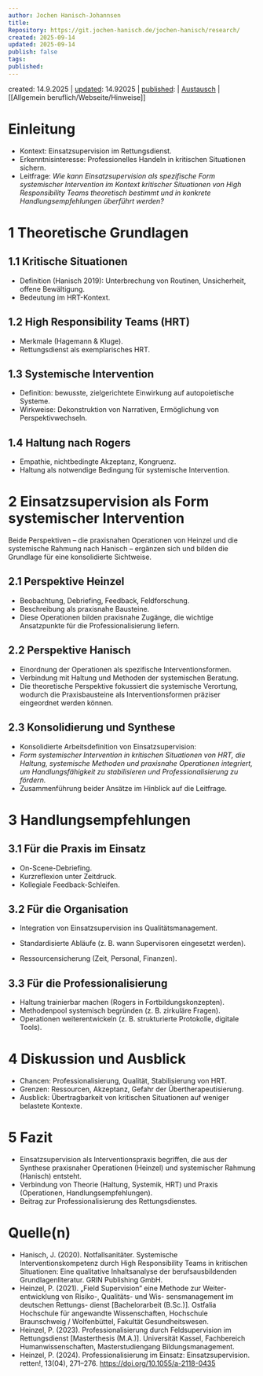 ```yaml
---
author: Jochen Hanisch-Johannsen
title:
Repository: https://git.jochen-hanisch.de/jochen-hanisch/research/
created: 2025-09-14
updated: 2025-09-14
publish: false
tags:
published:
---
```


created: 14.9.2025 | [updated](https://git.jochen-hanisch.de/jochen-hanisch/research/): 14.92025 | [published](https://zenodo.org/records/):  | [Austausch](https://lernen.jochen-hanisch.de/course/view.php?id=4) | [[Allgemein beruflich/Webseite/Hinweise]]

# Einleitung

- Kontext: Einsatzsupervision im Rettungsdienst.
- Erkenntnisinteresse: Professionelles Handeln in kritischen Situationen sichern.
- Leitfrage: _Wie kann Einsatzsupervision als spezifische Form systemischer Intervention im Kontext kritischer Situationen von High Responsibility Teams theoretisch bestimmt und in konkrete Handlungsempfehlungen überführt werden?_

# 1 Theoretische Grundlagen



## 1.1 Kritische Situationen

- Definition (Hanisch 2019): Unterbrechung von Routinen, Unsicherheit, offene Bewältigung.
- Bedeutung im HRT-Kontext.

## 1.2 High Responsibility Teams (HRT)

- Merkmale (Hagemann & Kluge).
- Rettungsdienst als exemplarisches HRT.

## 1.3 Systemische Intervention

- Definition: bewusste, zielgerichtete Einwirkung auf autopoietische Systeme.
- Wirkweise: Dekonstruktion von Narrativen, Ermöglichung von Perspektivwechseln.

## 1.4 Haltung nach Rogers

- Empathie, nichtbedingte Akzeptanz, Kongruenz.
- Haltung als notwendige Bedingung für systemische Intervention.

# 2 Einsatzsupervision als Form systemischer Intervention

Beide Perspektiven – die praxisnahen Operationen von Heinzel und die systemische Rahmung nach Hanisch – ergänzen sich und bilden die Grundlage für eine konsolidierte Sichtweise.

## 2.1 Perspektive Heinzel

- Beobachtung, Debriefing, Feedback, Feldforschung.
- Beschreibung als praxisnahe Bausteine.
- Diese Operationen bilden praxisnahe Zugänge, die wichtige Ansatzpunkte für die Professionalisierung liefern.

## 2.2 Perspektive Hanisch

- Einordnung der Operationen als spezifische Interventionsformen.
- Verbindung mit Haltung und Methoden der systemischen Beratung.
- Die theoretische Perspektive fokussiert die systemische Verortung, wodurch die Praxisbausteine als Interventionsformen präziser eingeordnet werden können.

## 2.3 Konsolidierung und Synthese

- Konsolidierte Arbeitsdefinition von Einsatzsupervision:
- _Form systemischer Intervention in kritischen Situationen von HRT, die Haltung, systemische Methoden und praxisnahe Operationen integriert, um Handlungsfähigkeit zu stabilisieren und Professionalisierung zu fördern._
- Zusammenführung beider Ansätze im Hinblick auf die Leitfrage.

# 3 Handlungsempfehlungen

## 3.1 Für die Praxis im Einsatz

- On-Scene-Debriefing.
- Kurzreflexion unter Zeitdruck.
- Kollegiale Feedback-Schleifen.

## 3.2 Für die Organisation

- Integration von Einsatzsupervision ins Qualitätsmanagement.
    
- Standardisierte Abläufe (z. B. wann Supervisoren eingesetzt werden).
    
- Ressourcensicherung (Zeit, Personal, Finanzen).

## 3.3 Für die Professionalisierung

- Haltung trainierbar machen (Rogers in Fortbildungskonzepten).
- Methodenpool systemisch begründen (z. B. zirkuläre Fragen).
- Operationen weiterentwickeln (z. B. strukturierte Protokolle, digitale Tools).

# 4 Diskussion und Ausblick

- Chancen: Professionalisierung, Qualität, Stabilisierung von HRT.
- Grenzen: Ressourcen, Akzeptanz, Gefahr der Übertherapeutisierung.
- Ausblick: Übertragbarkeit von kritischen Situationen auf weniger belastete Kontexte. 

# 5 Fazit

- Einsatzsupervision als Interventionspraxis begriffen, die aus der Synthese praxisnaher Operationen (Heinzel) und systemischer Rahmung (Hanisch) entsteht.  
- Verbindung von Theorie (Haltung, Systemik, HRT) und Praxis (Operationen, Handlungsempfehlungen).  
- Beitrag zur Professionalisierung des Rettungsdienstes.

# Quelle(n)

- Hanisch, J. (2020). Notfallsanitäter. Systemische Interventionskompetenz durch High Responsibility Teams in kritischen Situationen: Eine qualitative Inhaltsanalyse der berufsausbildenden Grundlagenliteratur. GRIN Publishing GmbH.
- Heinzel, P. (2021). „Field Supervision“ eine Methode zur Weiter- entwicklung von Risiko-, Qualitäts- und Wis- sensmanagement im deutschen Rettungs- dienst [Bachelorarbeit (B.Sc.)]. Ostfalia Hochschule für angewandte Wissenschaften, Hochschule Braunschweig / Wolfenbüttel, Fakultät Gesundheitswesen.
- Heinzel, P. (2023). Professionalisierung durch  Feldsupervision im Rettungsdienst [Masterthesis (M.A.)]. Universität Kassel, Fachbereich Humanwissenschaften, Masterstudiengang Bildungsmanagement.
- Heinzel, P. (2024). Professionalisierung im Einsatz: Einsatzsupervision. retten!, 13(04), 271–276. https://doi.org/10.1055/a-2118-0435
